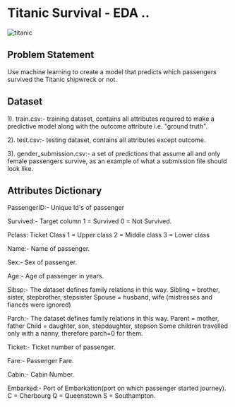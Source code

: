
# Titanic Survival - EDA ..

![titanic](https://user-images.githubusercontent.com/52499914/121130136-930ae800-c84b-11eb-9764-f9206aed27c5.jpg)

## Problem Statement
Use machine learning to create a model that predicts which passengers survived the Titanic shipwreck or not.

## Dataset
1). train.csv:- training dataset, contains all attributes required to make a predictive model along with the outcome attribute i.e. "ground truth".

2). test.csv:- testing dataset, contains all attributes except outcome.

3). gender_submission.csv:- a set of predictions that assume all and only female passengers survive, as an example of what a submission file should look like.

## Attributes Dictionary

PassengerID:- Unique Id's of passenger

Survived:- Target column
1 = Survived
0 = Not Survived.

Pclass: Ticket Class
1 = Upper class
2 = Middle class
3 = Lower class

Name:- Name of passenger.

Sex:- Sex of passenger.

Age:- Age of passenger in years.

Sibsp:- The dataset defines family relations in this way.
Sibling = brother, sister, stepbrother, stepsister
Spouse = husband, wife (mistresses and fiancés were ignored)

Parch:- The dataset defines family relations in this way.
Parent = mother, father
Child = daughter, son, stepdaughter, stepson
Some children travelled only with a nanny, therefore parch=0 for them.

Ticket:- Ticket number of passenger.

Fare:- Passenger Fare.

Cabin:- Cabin Number.

Embarked:- Port of Embarkation(port on which passenger started journey).
C = Cherbourg
Q = Queenstown
S = Southampton.
